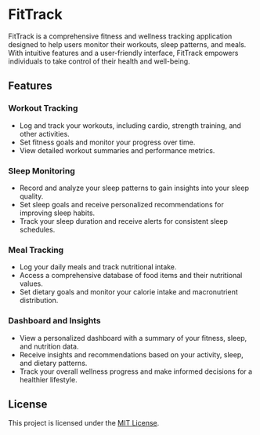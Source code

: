 # FitTrack

FitTrack is a comprehensive fitness and wellness tracking application designed to help users monitor their workouts, sleep patterns, and meals. With intuitive features and a user-friendly interface, FitTrack empowers individuals to take control of their health and well-being.

## Features

### Workout Tracking
- Log and track your workouts, including cardio, strength training, and other activities.
- Set fitness goals and monitor your progress over time.
- View detailed workout summaries and performance metrics.

### Sleep Monitoring
- Record and analyze your sleep patterns to gain insights into your sleep quality.
- Set sleep goals and receive personalized recommendations for improving sleep habits.
- Track your sleep duration and receive alerts for consistent sleep schedules.

### Meal Tracking
- Log your daily meals and track nutritional intake.
- Access a comprehensive database of food items and their nutritional values.
- Set dietary goals and monitor your calorie intake and macronutrient distribution.

### Dashboard and Insights
- View a personalized dashboard with a summary of your fitness, sleep, and nutrition data.
- Receive insights and recommendations based on your activity, sleep, and dietary patterns.
- Track your overall wellness progress and make informed decisions for a healthier lifestyle.

## License
This project is licensed under the [MIT License](LICENSE).
